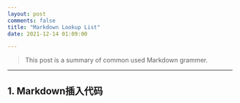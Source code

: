 ```yaml
---
layout: post
comments: false
title: "Markdown Lookup List"
date: 2021-12-14 01:09:00

---
```


> This post is a summary of common used Markdown grammer.


<!--more-->



---


## 1. Markdown插入代码




